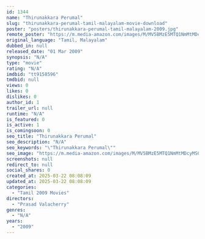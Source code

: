 ```yaml
---
id: 1344
name: "Thirunakkara Perumal"
slug: "thirunakkara-perumal-tamil-malayalam-movie-download"
poster: "posters/thirunakkara-perumal-tamil-malayalam-2009.jpg"
remote_poster: "https://m.media-amazon.com/images/M/MV5BMzE5MTQ1NmMtMDcyMS00NDU2LThhZTctNDM5NjA2NGExOGM3XkEyXkFqcGdeQXVyMTMzMjUyNA@@._V1_SX300.jpg"
original_language: "Tamil, Malayalam"
dubbed_in: null
released_date: "01 Mar 2009"
synopsis: "N/A"
type: "movie"
rating: "N/A"
imdbid: "tt9158596"
tmdbid: null
views: 0
likes: 0
dislikes: 0
author_id: 1
trailer_url: null
runtime: "N/A"
is_featured: 0
is_active: 1
is_comingsoon: 0
seo_title: "Thirunakkara Perumal"
seo_description: "N/A"
seo_keywords: "\"Thirunakkara Perumal\""
seo_image: "https://m.media-amazon.com/images/M/MV5BMzE5MTQ1NmMtMDcyMS00NDU2LThhZTctNDM5NjA2NGExOGM3XkEyXkFqcGdeQXVyMTMzMjUyNA@@._V1_SX300.jpg"
screenshots: null
redirect_to: null
social_shares: 0
created_at: 2025-03-22 08:08:09
updated_at: 2025-03-22 08:08:09
categories:
  - "Tamil 2009 Movies"
directors:
  - "Prasad Valacherry"
genres:
  - "N/A"
years:
  - "2009"
---
```

